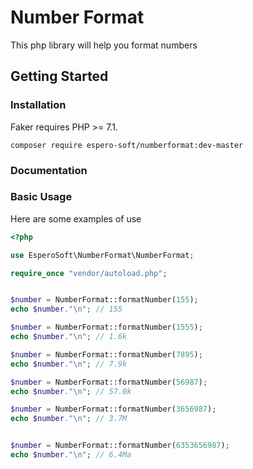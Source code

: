 # Number Format
This php library will help you format numbers


## Getting Started

### Installation

Faker requires PHP >= 7.1.

```shell
composer require espero-soft/numberformat:dev-master
```

### Documentation



### Basic Usage

Here are some examples of use

```php
<?php 

use EsperoSoft\NumberFormat\NumberFormat;

require_once "vendor/autoload.php";


$number = NumberFormat::formatNumber(155);
echo $number."\n"; // 155

$number = NumberFormat::formatNumber(1555);
echo $number."\n"; // 1.6k

$number = NumberFormat::formatNumber(7895);
echo $number."\n"; // 7.9k

$number = NumberFormat::formatNumber(56987);
echo $number."\n"; // 57.0k

$number = NumberFormat::formatNumber(3656987);
echo $number."\n"; // 3.7M


$number = NumberFormat::formatNumber(6353656987);
echo $number."\n"; // 6.4Ma